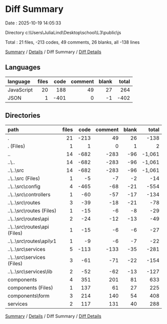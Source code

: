 # Diff Summary

Date : 2025-10-19 14:05:33

Directory c:\\Users\\JuliaLind\\Desktop\\school\\L3\\public\\js

Total : 21 files,  -213 codes, 49 comments, 26 blanks, all -138 lines

[Summary](results.md) / [Details](details.md) / Diff Summary / [Diff Details](diff-details.md)

## Languages
| language | files | code | comment | blank | total |
| :--- | ---: | ---: | ---: | ---: | ---: |
| JavaScript | 20 | 188 | 49 | 27 | 264 |
| JSON | 1 | -401 | 0 | -1 | -402 |

## Directories
| path | files | code | comment | blank | total |
| :--- | ---: | ---: | ---: | ---: | ---: |
| . | 21 | -213 | 49 | 26 | -138 |
| . (Files) | 1 | 1 | 0 | 1 | 2 |
| .. | 14 | -682 | -283 | -96 | -1,061 |
| ..\\.. | 14 | -682 | -283 | -96 | -1,061 |
| ..\\..\\src | 14 | -682 | -283 | -96 | -1,061 |
| ..\\..\\src (Files) | 1 | -5 | -7 | -2 | -14 |
| ..\\..\\src\\config | 4 | -465 | -68 | -21 | -554 |
| ..\\..\\src\\controllers | 1 | -60 | -57 | -17 | -134 |
| ..\\..\\src\\routes | 3 | -39 | -18 | -21 | -78 |
| ..\\..\\src\\routes (Files) | 1 | -15 | -6 | -8 | -29 |
| ..\\..\\src\\routes\\api | 2 | -24 | -12 | -13 | -49 |
| ..\\..\\src\\routes\\api (Files) | 1 | -15 | -6 | -6 | -27 |
| ..\\..\\src\\routes\\api\\v1 | 1 | -9 | -6 | -7 | -22 |
| ..\\..\\src\\services | 5 | -113 | -133 | -35 | -281 |
| ..\\..\\src\\services (Files) | 3 | -61 | -71 | -22 | -154 |
| ..\\..\\src\\services\\lib | 2 | -52 | -62 | -13 | -127 |
| components | 4 | 351 | 201 | 81 | 633 |
| components (Files) | 1 | 137 | 61 | 27 | 225 |
| components\\form | 3 | 214 | 140 | 54 | 408 |
| services | 2 | 117 | 131 | 40 | 288 |

[Summary](results.md) / [Details](details.md) / Diff Summary / [Diff Details](diff-details.md)
